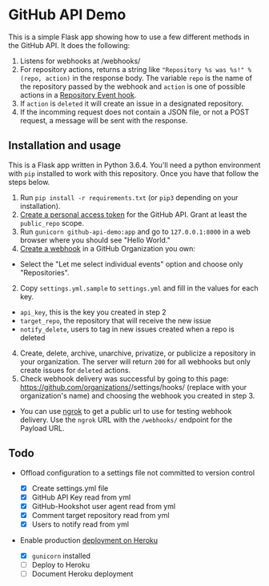 # GitHub API Demo

This is a simple Flask app showing how to use a few different methods in the GitHub API. It does the following:

1. Listens for webhooks at /webhooks/
2. For repository actions, returns a string like `"Repository %s was %s!" % (repo, action)` in the response body. The variable `repo` is the name of the repository passed by the webhook and `action` is one of possible actions in a [Repository Event hook](https://developer.github.com/v3/activity/events/types/#repositoryevent).
3. If `action` is `deleted` it will create an issue in a designated repository.
4. If the incomming request does not contain a JSON file, or not a POST request, a message will be sent with the response.

## Installation and usage

This is a Flask app written in Python 3.6.4. You'll need a python environment with `pip` installed to work with this repository. Once you have that follow the steps below.

1. Run `pip install -r requirements.txt` (or `pip3` depending on your installation).
2. [Create a personal access token](https://github.com/settings/tokens/new) for the GitHub API. Grant at least the `public_repo` scope. 
2. Run `gunicorn github-api-demo:app` and go to `127.0.0.1:8000` in a web browser where you should see "Hello World."
3. [Create a webhook](https://github.com/organizations/InternationalUnderground/settings/hooks) in a GitHub Organization you own:
  * Select the "Let me select individual events" option and choose only "Repositories". 
2. Copy `settings.yml.sample` to `settings.yml` and fill in the values for each key.
  * `api_key`, this is the key you created in step 2
  * `target_repo`, the repository that will receive the new issue
  * `notify_delete`, users to tag in new issues created when a repo is deleted
4. Create, delete, archive, unarchive, privatize, or publicize a repository in your organization. The server will return `200` for all webhooks but only create issues for `deleted` actions.
5. Check webhook delivery was successful by going to this page: https://github.com/organizations/<org>/settings/hooks/ (replace <org> with your organization's name) and choosing the webhook you created in step 3.
  * You can use [ngrok](https://ngrok.io) to get a public url to use for testing webhook delivery. Use the `ngrok` URL with the `/webhooks/` endpoint for the Payload URL.

## Todo

* Offload configuration to a settings file not committed to version control

  * [x] Create settings.yml file
  * [x] GitHub API Key read from yml
  * [x] GitHub-Hookshot user agent read from yml
  * [x] Comment target repository read from yml
  * [x] Users to notify read from yml

* Enable production [deployment on Heroku](https://devcenter.heroku.com/articles/getting-started-with-python)

  * [x] `gunicorn` installed
  * [ ] Deploy to Heroku
  * [ ] Document Heroku deployment

